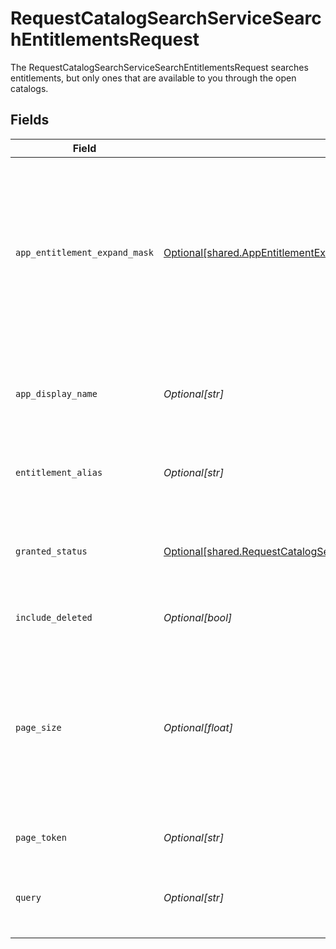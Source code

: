 # RequestCatalogSearchServiceSearchEntitlementsRequest

The RequestCatalogSearchServiceSearchEntitlementsRequest searches entitlements, but only ones that are available to you through the open catalogs.


## Fields

| Field                                                                                                                                                                              | Type                                                                                                                                                                               | Required                                                                                                                                                                           | Description                                                                                                                                                                        |
| ---------------------------------------------------------------------------------------------------------------------------------------------------------------------------------- | ---------------------------------------------------------------------------------------------------------------------------------------------------------------------------------- | ---------------------------------------------------------------------------------------------------------------------------------------------------------------------------------- | ---------------------------------------------------------------------------------------------------------------------------------------------------------------------------------- |
| `app_entitlement_expand_mask`                                                                                                                                                      | [Optional[shared.AppEntitlementExpandMask]](undefined/models/shared/appentitlementexpandmask.md)                                                                                   | :heavy_minus_sign:                                                                                                                                                                 | The app entitlement expand mask allows the user to get additional information when getting responses containing app entitlement views.                                             |
| `app_display_name`                                                                                                                                                                 | *Optional[str]*                                                                                                                                                                    | :heavy_minus_sign:                                                                                                                                                                 | Search entitlements that belong to this app name (exact match).                                                                                                                    |
| `entitlement_alias`                                                                                                                                                                | *Optional[str]*                                                                                                                                                                    | :heavy_minus_sign:                                                                                                                                                                 | Search for entitlements with this alias (exact match).                                                                                                                             |
| `granted_status`                                                                                                                                                                   | [Optional[shared.RequestCatalogSearchServiceSearchEntitlementsRequestGrantedStatus]](undefined/models/shared/requestcatalogsearchservicesearchentitlementsrequestgrantedstatus.md) | :heavy_minus_sign:                                                                                                                                                                 | Search entitlements with this granted status for your signed in user.                                                                                                              |
| `include_deleted`                                                                                                                                                                  | *Optional[bool]*                                                                                                                                                                   | :heavy_minus_sign:                                                                                                                                                                 | Include deleted entitlements                                                                                                                                                       |
| `page_size`                                                                                                                                                                        | *Optional[float]*                                                                                                                                                                  | :heavy_minus_sign:                                                                                                                                                                 | The pageSize where 0 <= pageSize <= 100. Values < 10 will be set to 10. A value of 0 returns the default page size (currently 25)                                                  |
| `page_token`                                                                                                                                                                       | *Optional[str]*                                                                                                                                                                    | :heavy_minus_sign:                                                                                                                                                                 | The pageToken field.                                                                                                                                                               |
| `query`                                                                                                                                                                            | *Optional[str]*                                                                                                                                                                    | :heavy_minus_sign:                                                                                                                                                                 | Fuzzy search the display name of resource types.                                                                                                                                   |